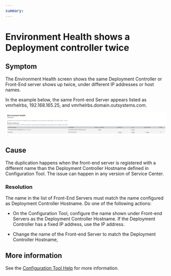 ```yaml
---
summary: 
---
```


# Environment Health shows a Deployment controller twice

## Symptom

The Environment Health screen shows the same Deployment Controller or Front-End server shows up twice, under different IP addresses or host names.

In the example below, the same Front-end Server appears listed as vmrhelrbs, 192.168.165.25, and vmrhelrbs.domain.outsystems.com.

![](images/env-deploy-controller-twice_0.png)

## Cause

The duplication happens when the front-end server is registered with a different name than the Deployment Controller Hostname defined in Configuration Tool. The issue can happen in any version of Service Center.

### Resolution

The name in the list of Front-End Servers must match the name configured as Deployment Controller Hostname. Do one of the following actions:

* On the Configuration Tool, configure the name shown under Front-end Servers as the Deployment Controller Hostname. If the Deployment Controller has a fixed IP address, use the IP address.

* Change the name of the Front-end Server to match the Deployment Controller Hostname,

## More information

See the [Configuration Tool Help](http://www.outsystems.com/help/ConfigurationTool/9.0/) for more information.

